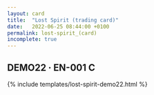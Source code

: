 ```yaml
---
layout: card
title:  "Lost Spirit (trading card)"
date:   2022-06-25 08:44:00 +0100
permalink: lost-spirit_(card)
incomplete: true
---
```


## DEMO22 &middot; EN-001 C

{% include templates/lost-spirit-demo22.html %}
